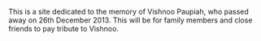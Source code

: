 This is a site dedicated to the memory of Vishnoo Paupiah, who passed away on 26th December 2013. This will be for family members and close friends to pay tribute to Vishnoo.

